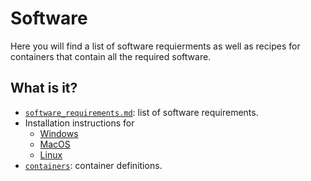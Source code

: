 # Software

Here you will find a list of software requierments as well as recipes for
containers that contain all the required software.

## What is it?

* [`software_requirements.md`](software_requirements.md): list of software requirements.
* Installation instructions for
  * [Windows](Installation_instructions_Windows.md)
  * [MacOS](Installation_instructions_MacOS.md)
  * [Linux](Installation_instructions_Linux.md)
* [`containers`](containers): container definitions.
